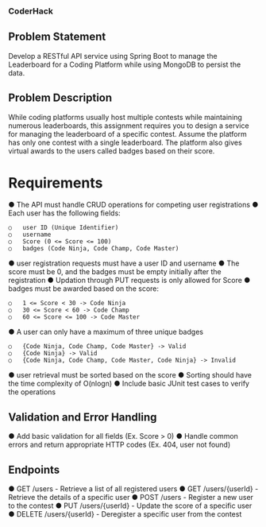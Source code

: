 ﻿
### CoderHack

## Problem Statement

Develop a RESTful API service using Spring Boot to manage the Leaderboard for a Coding Platform while using MongoDB to persist the data.

## Problem Description

While coding platforms usually host multiple contests while maintaining numerous leaderboards, this assignment requires you to design a service for managing the leaderboard of a specific contest. Assume the platform has only one contest with a single leaderboard. The platform also gives virtual awards to the users called badges based on their score.

# Requirements

●	The API must handle CRUD operations for competing user registrations
●	Each user has the following fields: 

    ○	user ID (Unique Identifier)
    ○	username
    ○	Score (0 <= Score <= 100)
    ○	badges (Code Ninja, Code Champ, Code Master)
    
●	user registration requests must have a user ID and username
●	The score must be 0, and the badges must be empty initially after the registration
●	Updation through PUT requests is only allowed for Score
●	badges must be awarded based on the score:

    ○	1 <= Score < 30 -> Code Ninja
    ○	30 <= Score < 60 -> Code Champ
    ○	60 <= Score <= 100 -> Code Master
    
●	A user can only have a maximum of three unique badges

    ○	{Code Ninja, Code Champ, Code Master} -> Valid
    ○	{Code Ninja} -> Valid
    ○	{Code Ninja, Code Champ, Code Master, Code Ninja} -> Invalid
    
●	user retrieval must be sorted based on the score
●	Sorting should have the time complexity of O(nlogn)
●	Include basic JUnit test cases to verify the operations


## Validation and Error Handling

●	Add basic validation for all fields (Ex. Score > 0)
●	Handle common errors and return appropriate HTTP codes (Ex. 404, user not found)

## Endpoints

●	GET /users - Retrieve a list of all registered users
●	GET /users/{userId} - Retrieve the details of a specific user
●	POST /users - Register a new user to the contest
●	PUT /users/{userId} - Update the score of a specific user
●	DELETE /users/{userId} - Deregister a specific user from the contest

